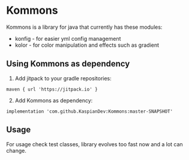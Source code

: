 # Kommons

Kommons is a library for java that currently has these modules:
- konfig - for easier yml config management
- kolor - for color manipulation and effects such as gradient

## Using Kommons as dependency

1. Add jitpack to your gradle repositories:

```
maven { url 'https://jitpack.io' }
```

2. Add Kommons as dependency:

```
implementation 'com.github.KaspianDev:Kommons:master-SNAPSHOT'
```

## Usage

For usage check test classes, library evolves too fast now and a lot can change.
